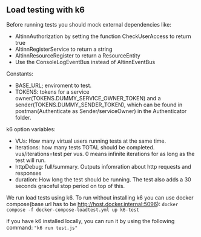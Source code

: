 ## Load testing with k6
Before running tests you should mock external dependencies like:
- AltinnAuthorization by setting the function CheckUserAccess to return true
- AltinnRegisterService to return a string 
- AltinnResourceRegister to return a ResourceEntity
- Use the ConsoleLogEventBus instead of AltinnEventBus

Constants: 
- BASE_URL; enviroment to test. 
- TOKENS: tokens for a service owner(TOKENS.DUMMY_SERVICE_OWNER_TOKEN) and a sender(TOKENS.DUMMY_SENDER_TOKEN), which can be found in postman(Authenticate as Sender/serviceOwner) in the Authenticator folder. 

k6 option variables: 
- VUs: How many virtual users running tests at the same time. 
- iterations: how many tests TOTAL should be completed. vus/iterations=test per vus. 0 means infinite iterations for as long as the test will run. 
- httpDebug: full/summary. Outputs infomration about http requests and responses
- duration: How long the test should be running. The test also adds a 30 seconds graceful stop period on top of this. 

We run load tests using k6. To run without installing k6 you can use docker compose(base url has to be http://host.docker.internal:5096):
```docker compose -f docker-compose-loadtest.yml up k6-test``` 

if you have k6 installed locally, you can run it by using the following command: 
```"k6 run test.js"```
